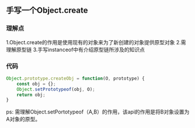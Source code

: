 ## 手写一个Object.create
### 理解点
1.Object.create的作用是使用现有的对象来为了新创建的对象提供原型对象
2.需理解原型链
3.手写instanceof中有介绍原型链所涉及的知识点

### 代码
```js
Object.prototype.createObj = function(O, prototype) {
    const obj = {};
    Object.setPrototypeof(obj, O);
    return obj;
}
```

ps: 需理解Object.setPortotypeof（A,B）的作用，该api的作用是将B对象设置为A对象的原型。